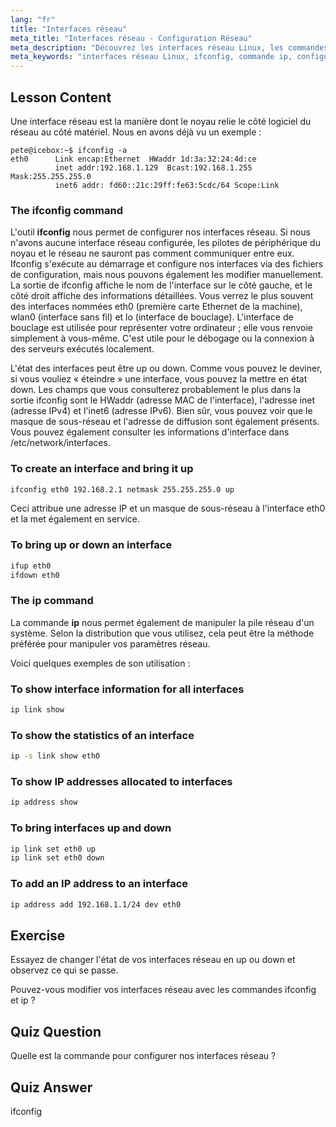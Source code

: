 ```yaml
---
lang: "fr"
title: "Interfaces réseau"
meta_title: "Interfaces réseau - Configuration Réseau"
meta_description: "Découvrez les interfaces réseau Linux, les commandes ifconfig et ip. Comprenez comment configurer et gérer les paramètres réseau. Démarrez votre parcours de mise en réseau Linux !"
meta_keywords: "interfaces réseau Linux, ifconfig, commande ip, configuration réseau, mise en réseau Linux, débutant, tutoriel, guide"
---
```


## Lesson Content

Une interface réseau est la manière dont le noyau relie le côté logiciel du réseau au côté matériel. Nous en avons déjà vu un exemple :

```plaintext
pete@icebox:~$ ifconfig -a
eth0      Link encap:Ethernet  HWaddr 1d:3a:32:24:4d:ce
          inet addr:192.168.1.129  Bcast:192.168.1.255  Mask:255.255.255.0
          inet6 addr: fd60::21c:29ff:fe63:5cdc/64 Scope:Link
```

### The ifconfig command

L'outil **ifconfig** nous permet de configurer nos interfaces réseau. Si nous n'avons aucune interface réseau configurée, les pilotes de périphérique du noyau et le réseau ne sauront pas comment communiquer entre eux. Ifconfig s'exécute au démarrage et configure nos interfaces via des fichiers de configuration, mais nous pouvons également les modifier manuellement. La sortie de ifconfig affiche le nom de l'interface sur le côté gauche, et le côté droit affiche des informations détaillées. Vous verrez le plus souvent des interfaces nommées eth0 (première carte Ethernet de la machine), wlan0 (interface sans fil) et lo (interface de bouclage). L'interface de bouclage est utilisée pour représenter votre ordinateur ; elle vous renvoie simplement à vous-même. C'est utile pour le débogage ou la connexion à des serveurs exécutés localement.

L'état des interfaces peut être up ou down. Comme vous pouvez le deviner, si vous vouliez « éteindre » une interface, vous pouvez la mettre en état down. Les champs que vous consulterez probablement le plus dans la sortie ifconfig sont le HWaddr (adresse MAC de l'interface), l'adresse inet (adresse IPv4) et l'inet6 (adresse IPv6). Bien sûr, vous pouvez voir que le masque de sous-réseau et l'adresse de diffusion sont également présents. Vous pouvez également consulter les informations d'interface dans /etc/network/interfaces.

### To create an interface and bring it up

```bash
ifconfig eth0 192.168.2.1 netmask 255.255.255.0 up
```

Ceci attribue une adresse IP et un masque de sous-réseau à l'interface eth0 et la met également en service.

### To bring up or down an interface

```bash
ifup eth0
ifdown eth0
```

### The ip command

La commande **ip** nous permet également de manipuler la pile réseau d'un système. Selon la distribution que vous utilisez, cela peut être la méthode préférée pour manipuler vos paramètres réseau.

Voici quelques exemples de son utilisation :

### To show interface information for all interfaces

```bash
ip link show
```

### To show the statistics of an interface

```bash
ip -s link show eth0
```

### To show IP addresses allocated to interfaces

```bash
ip address show
```

### To bring interfaces up and down

```bash
ip link set eth0 up
ip link set eth0 down
```

### To add an IP address to an interface

```bash
ip address add 192.168.1.1/24 dev eth0
```

## Exercise

Essayez de changer l'état de vos interfaces réseau en up ou down et observez ce qui se passe.

Pouvez-vous modifier vos interfaces réseau avec les commandes ifconfig et ip ?

## Quiz Question

Quelle est la commande pour configurer nos interfaces réseau ?

## Quiz Answer

ifconfig
